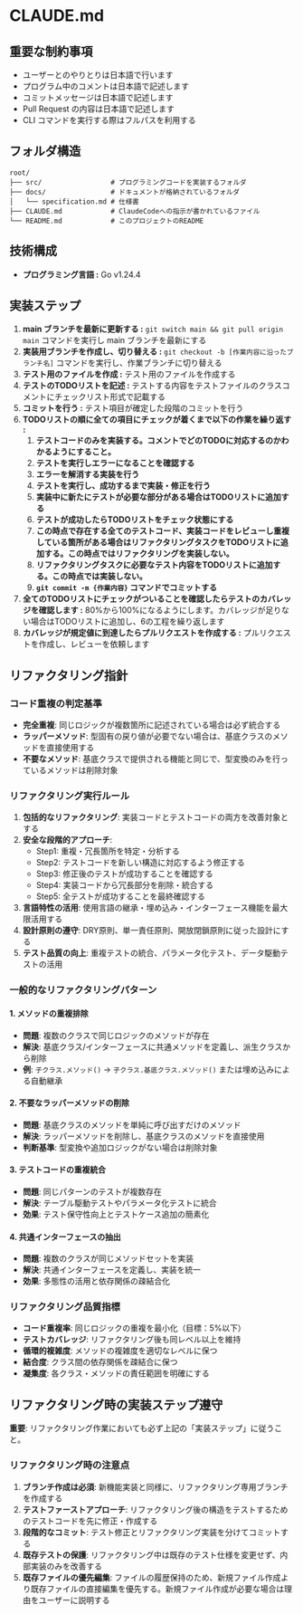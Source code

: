 # CLAUDE.md

## 重要な制約事項

- ユーザーとのやりとりは日本語で行います
- プログラム中のコメントは日本語で記述します
- コミットメッセージは日本語で記述します
- Pull Request の内容は日本語で記述します
- CLI コマンドを実行する際はフルパスを利用する

## フォルダ構造

```text
root/
├── src/                 # プログラミングコードを実装するフォルダ
├── docs/                # ドキュメントが格納されているフォルダ
│   └── specification.md # 仕様書
├── CLAUDE.md            # ClaudeCodeへの指示が書かれているファイル
└── README.md            # このプロジェクトのREADME
```

## 技術構成

- **プログラミング言語 :** Go v1.24.4

## 実装ステップ

1. **main ブランチを最新に更新する :** `git switch main && git pull origin main` コマンドを実行し main ブランチを最新にする
2. **実装用ブランチを作成し、切り替える :** `git checkout -b [作業内容に沿ったブランチ名]` コマンドを実行し、作業ブランチに切り替える
3. **テスト用のファイルを作成 :** テスト用のファイルを作成する
4. **テストのTODOリストを記述 :** テストする内容をテストファイルのクラスコメントにチェックリスト形式で記載する
5. **コミットを行う :** テスト項目が確定した段階のコミットを行う
6. **TODOリストの順に全ての項目にチェックが着くまで以下の作業を繰り返す :**
     1. **テストコードのみを実装する。コメントでどのTODOに対応するのかわかるようにすること。**
     2. **テストを実行しエラーになることを確認する**
     3. **エラーを解消する実装を行う**
     4. **テストを実行し、成功するまで実装・修正を行う**
     5. **実装中に新たにテストが必要な部分がある場合はTODOリストに追加する**
     6. **テストが成功したらTODOリストをチェック状態にする**
     7. **この時点で存在する全てのテストコード、実装コードをレビューし重複している箇所がある場合はリファクタリングタスクをTODOリストに追加する。この時点ではリファクタリングを実装しない。**
     8. **リファクタリングタスクに必要なテスト内容をTODOリストに追加する。この時点では実装しない。**
     9. **`git commit -m {作業内容}` コマンドでコミットする**
7. **全てのTODOリストにチェックがついることを確認したらテストのカバレッジを確認します :** 80%から100%になるようにします。カバレッジが足りない場合はTODOリストに追加し、6の工程を繰り返します
8. **カバレッジが規定値に到達したらプルリクエストを作成する :** プルリクエストを作成し、レビューを依頼します

## リファクタリング指針

### コード重複の判定基準
- **完全重複**: 同じロジックが複数箇所に記述されている場合は必ず統合する
- **ラッパーメソッド**: 型固有の戻り値が必要でない場合は、基底クラスのメソッドを直接使用する
- **不要なメソッド**: 基底クラスで提供される機能と同じで、型変換のみを行っているメソッドは削除対象

### リファクタリング実行ルール
1. **包括的なリファクタリング**: 実装コードとテストコードの両方を改善対象とする
2. **安全な段階的アプローチ**:
   - Step1: 重複・冗長箇所を特定・分析する
   - Step2: テストコードを新しい構造に対応するよう修正する
   - Step3: 修正後のテストが成功することを確認する
   - Step4: 実装コードから冗長部分を削除・統合する
   - Step5: 全テストが成功することを最終確認する
3. **言語特性の活用**: 使用言語の継承・埋め込み・インターフェース機能を最大限活用する
4. **設計原則の遵守**: DRY原則、単一責任原則、開放閉鎖原則に従った設計にする
5. **テスト品質の向上**: 重複テストの統合、パラメータ化テスト、データ駆動テストの活用

### 一般的なリファクタリングパターン

#### 1. **メソッドの重複排除**
- **問題**: 複数のクラスで同じロジックのメソッドが存在
- **解決**: 基底クラス/インターフェースに共通メソッドを定義し、派生クラスから削除
- **例**: `子クラス.メソッド()` → `子クラス.基底クラス.メソッド()` または埋め込みによる自動継承

#### 2. **不要なラッパーメソッドの削除**
- **問題**: 基底クラスのメソッドを単純に呼び出すだけのメソッド
- **解決**: ラッパーメソッドを削除し、基底クラスのメソッドを直接使用
- **判断基準**: 型変換や追加ロジックがない場合は削除対象

#### 3. **テストコードの重複統合**
- **問題**: 同じパターンのテストが複数存在
- **解決**: テーブル駆動テストやパラメータ化テストに統合
- **効果**: テスト保守性向上とテストケース追加の簡素化

#### 4. **共通インターフェースの抽出**
- **問題**: 複数のクラスが同じメソッドセットを実装
- **解決**: 共通インターフェースを定義し、実装を統一
- **効果**: 多態性の活用と依存関係の疎結合化

### リファクタリング品質指標
- **コード重複率**: 同じロジックの重複を最小化（目標：5%以下）
- **テストカバレッジ**: リファクタリング後も同レベル以上を維持
- **循環的複雑度**: メソッドの複雑度を適切なレベルに保つ
- **結合度**: クラス間の依存関係を疎結合に保つ
- **凝集度**: 各クラス・メソッドの責任範囲を明確にする

## リファクタリング時の実装ステップ遵守

**重要**: リファクタリング作業においても必ず上記の「実装ステップ」に従うこと。

### リファクタリング時の注意点
1. **ブランチ作成は必須**: 新機能実装と同様に、リファクタリング専用ブランチを作成する
2. **テストファーストアプローチ**: リファクタリング後の構造をテストするためのテストコードを先に修正・作成する
3. **段階的なコミット**: テスト修正とリファクタリング実装を分けてコミットする
4. **既存テストの保護**: リファクタリング中は既存のテスト仕様を変更せず、内部実装のみを改善する
5. **既存ファイルの優先編集**: ファイルの履歴保持のため、新規ファイル作成より既存ファイルの直接編集を優先する。新規ファイル作成が必要な場合は理由をユーザーに説明する

